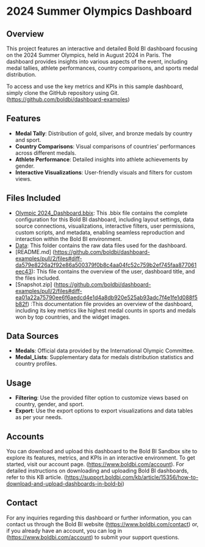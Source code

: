# 2024 Summer Olympics Dashboard

## Overview
This project features an interactive and detailed Bold BI dashboard focusing on the 2024 Summer   Olympics, held in August 2024 in Paris. The dashboard provides insights into various aspects of the event, including medal tallies, athlete performances, country comparisons, and sports medal distribution.

To access and use the key metrics and KPIs in this sample dashboard, simply clone the GitHub repository using Git. (https://github.com/boldbi/dashboard-examples)

## Features
- **Medal Tally**: Distribution of gold, silver, and bronze medals by country and sport.
- **Country Comparisons**: Visual comparisons of countries’ performances across different medals.
- **Athlete Performance**: Detailed insights into athlete achievements by gender.
- **Interactive Visualizations**: User-friendly visuals and filters for custom views.

## Files Included
- [Olympic 2024_Dashboard.bbix](https://github.com/boldbi/dashboard-examples/pull/2/files#diff-b23735afbf56751a50311827af60de6c0685a144619849d0f35d00f5ad89966a): This .bbix file contains the complete configuration for this Bold BI dashboard, including layout settings, data source connections, visualizations, interactive filters, user permissions, custom scripts, and metadata, enabling seamless reproduction and interaction within the Bold BI environment.
- [Data](https://github.com/boldbi/dashboard-examples/pull/2/files#diff-66f758d2d312965dd6c71b6b84e5fe8c67ee86bb1cc2ff6af486c94118048a4c): This folder contains the raw data files used for the dashboard.
- [README.md] (https://github.com/boldbi/dashboard-examples/pull/2/files#diff-da579e8226a2f92e86a500379f0b8c4aa04fc52c759b2ef745faa877061eec43): This file contains the overview of the user, dashboard title, and the files included.
- [Snapshot.zip] (https://github.com/boldbi/dashboard-examples/pull/2/files#diff-ea01a22a75790ee6f6aedcd4e1d4a8db920e525ab93adc7f4e1fe1d088f5b82f) :This documentation file provides an overview of the dashboard, including its key metrics like highest medal counts in sports and medals won by top countries, and the widget images.

## Data Sources
- **Medals**: Official data provided by the International Olympic Committee.
- **Medal_Lists**: Supplementary data for medals distribution statistics and country profiles.

## Usage
- **Filtering**: Use the provided filter option to customize views based on country, gender, and sport.
- **Export**: Use the export options to export visualizations and data tables as per your needs.

## Accounts
You can download and upload this dashboard to the Bold BI Sandbox site to explore its features, metrics, and KPIs in an interactive environment. To get started, visit our account page. (https://www.boldbi.com/account). For detailed instructions on downloading and uploading Bold BI dashboards, refer to this KB article. (https://support.boldbi.com/kb/article/15356/how-to-download-and-upload-dashboards-in-bold-bi) 

## Contact
For any inquiries regarding this dashboard or further information, you can contact us through the Bold BI website (https://www.boldbi.com/contact) or, if you already have an account, you can log in (https://www.boldbi.com/account) to submit your support questions.  


